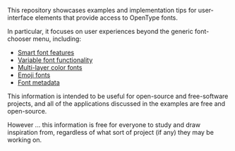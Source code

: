 This repository showcases examples and implementation tips for
user-interface elements that provide access to OpenType fonts.

In particular, it focuses on user experiences beyond the generic
font-chooser menu, including:

  - [Smart font features](examples/smart-font-features.md)
  - [Variable font functionality](examples/variable-fonts.md)
  - [Multi-layer color fonts](examples/color-fonts.md)
  - [Emoji fonts](examples/emjoi-fonts.md)
  - [Font metadata](examples/font-metadata.md)

This information is intended to be useful for open-source and
free-software projects, and all of the applications discussed in the
examples are free and open-source.

However ... this information is free for everyone to study and draw
inspiration from, regardless of what sort of project (if any) they may
be working on.
